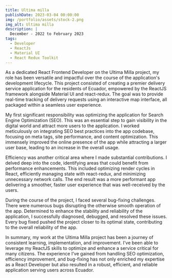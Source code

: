 ```yaml
---
title: Ultima milla
publishDate: 2023-03-04 00:00:00
img: /portfolio/assets/stock-2.png
img_alt: Ultima milla
description: |
  December - 2022 to February 2023
tags:
  - Developer
  - ReactJs
  - Material UI
  - React Redux Toolkit
---
```


As a dedicated React Frontend Developer on the Ultima Milla project, my role has been versatile and impactful over the course of the application's development lifecycle. This project consisted of creating a premier delivery service application for the residents of Ecuador, empowered by the ReactJS framework alongside Material UI and react-redux. The goal was to provide real-time tracking of delivery requests using an interactive map interface, all packaged within a seamless user experience.

My first significant responsibility was optimizing the application for Search Engine Optimization (SEO). This was an essential step to gain visibility in the digital world and attract more users to the application. I worked meticulously on integrating SEO best practices into the app codebase, focusing on meta tags, site performance, and content optimization. This immensely improved the online presence of the app while attracting a larger user base, leading to an increase in the overall usage.

Efficiency was another critical area where I made substantial contributions. I delved deep into the code, identifying areas that could benefit from performance enhancements. This included optimizing render cycles in React, efficiently managing state with react-redux, and minimizing unnecessary network calls. The end result was a more performant app delivering a smoother, faster user experience that was well-received by the users.

During the course of the project, I faced several bug-fixing challenges. There were numerous bugs disrupting the otherwise smooth operation of the app. Determined to enhance the stability and reliability of the application, I successfully diagnosed, debugged, and resolved these issues. Every bug fixed pushed the project closer to its optimal state, contributing to the overall reliability of the app.

In summary, my work at the Ultima Milla project has been a journey of consistent learning, implementation, and improvement. I've been able to leverage my ReactJS skills to optimize and enhance a service critical for many citizens. The experience I've gained from handling SEO optimization, efficiency improvement, and bug-fixing has not only enriched my expertise as a React Developer but also resulted in a robust, efficient, and reliable application serving users across Ecuador.

